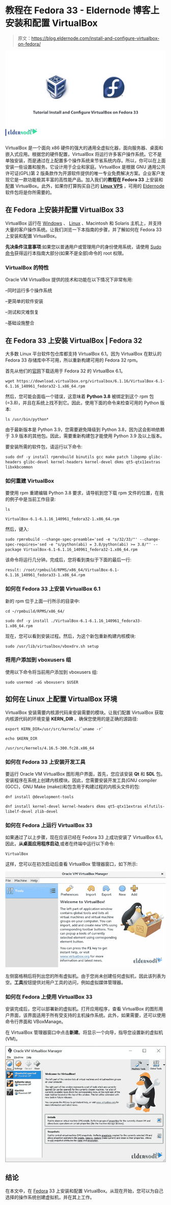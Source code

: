 # 教程在 Fedora 33 - Eldernode 博客上安装和配置 VirtualBox

> 原文：<https://blog.eldernode.com/install-and-configure-virtualbox-on-fedora/>

![Tutorial Install and Configure VirtualBox on Fedora 33](img/626dbdd9879b0711c489de9dd7f24fd0.png)

VirtualBox 是一个面向 x86 硬件的强大的通用全虚拟化器，面向服务器、桌面和嵌入式应用。根据您的硬件配置，VirtualBox 将运行许多客户操作系统。它不是单独安装，而是通过在上配置多个操作系统来节省系统内存。所以，你可以在上面安装一些设置和服务。它设计用于企业和家庭。VirtualBox 是根据 GNU 通用公共许可证(GPL)第 2 版条款作为开源软件提供的唯一专业免费解决方案。企业客户发现它是一款功能极其丰富的高性能产品。加入我们的**教程在 Fedora 33** 上安装和配置 VirtualBox。此外，如果你打算购买自己的 **[Linux VPS](https://eldernode.com/linux-vps/)** ，可用的 [Eldernode](https://eldernode.com/) 软件包将是你所需要的。

## **在 Fedora 上安装并配置 VirtualBox 33**

VirtualBox 运行在 [Windows](https://blog.eldernode.com/tag/windows/) 、 [Linux](https://blog.eldernode.com/tag/linux/) 、Macintosh 和 Solaris 主机上，并支持大量的客户操作系统。让我们浏览一下本指南的步骤，并了解如何在 Fedora 33 上安装和配置 VirtualBox。

**先决条件注意事项**:如果您以普通用户或管理用户的身份使用系统，请使用 [Sudo 命令](https://blog.eldernode.com/sudoers-configurations-setting-sudo/)获得运行本指南大部分(如果不是全部)命令的 root 权限。

### **VirtualBox 的特性**

Oracle VM VirtualBox 提供的技术和功能在以下情况下非常有用:

–同时运行多个操作系统

–更简单的软件安装

–测试和灾难恢复

–基础设施整合

## **在 Fedora 33 上安装 VirtualBox | Fedora 32**

大多数 Linux 平台软件包仓库都支持 VirtualBox 6.1。因为 VirtualBox 在默认的 Fedora 33 存储库中不可用，所以重新构建可用的 Fedora 32 rpm。

首先从他们的[官网](https://www.virtualbox.org/wiki/Downloads)下载适用于 Fedora 32 的 VirtualBox 6.1。

```
wget https://download.virtualbox.org/virtualbox/6.1.16/VirtualBox-6.1-6.1.16_140961_fedora32-1.x86_64.rpm
```

然后，您可能会面临一个错误，这意味着 **Python 3.8** 被绑定到这个 rpm 包(=3.8)，并且在系统上找不到它。因此，使用下面的命令来检查可用的 Python 版本:

```
ls /usr/bin/python*
```

由于最新版本是 Python 3.9，您需要避免降级到 Python 3.8，因为这会影响依赖于 3.9 版本的其他包。因此，需要重新构建包才能使用 Python 3.9 及以上版本。

要安装所需的软件包，请运行以下命令:

```
sudo dnf -y install rpmrebuild binutils gcc make patch libgomp glibc-headers glibc-devel kernel-headers kernel-devel dkms qt5-qtx11extras libxkbcommon
```

### **如何重建 VirtualBox**

要使用 rpm 重建编辑 Python 3.8 要求，请导航到您下载 rpm 文件的位置，在我的例子中是当前工作目录:

```
ls
```

```
VirtualBox-6.1-6.1.16_140961_fedora32-1.x86_64.rpm
```

然后，键入:

```
sudo rpmrebuild --change-spec-preamble='sed -e "s/32/33/"' --change-spec-requires='sed -e "s/python(abi) = 3.8/python(abi) >= 3.8/"' --package VirtualBox-6.1-6.1.16_140961_fedora32-1.x86_64.rpm
```

该命令将运行几分钟。完成后，您将看到类似于下面的最后一行:

```
result: /root/rpmbuild/RPMS/x86_64/VirtualBox-6.1-6.1.16_140961_fedora33-1.x86_64.rpm
```

### **如何在 Fedora 33 上安装 VirtualBox 6.1**

新的 rpm 位于上面一行所示的目录中:

```
cd ~/rpmbuild/RPMS/x86_64/
```

```
sudo dnf -y install ./VirtualBox-6.1-6.1.16_140961_fedora33-1.x86_64.rpm
```

现在，您可以看到安装过程。然后，为这个新包重新构建内核模块:

```
sudo /usr/lib/virtualbox/vboxdrv.sh setup
```

### **将用户添加到 vboxusers 组**

使用以下命令将当前用户添加到 vboxusers 组:

```
sudo usermod -aG vboxusers $USER
```

## **如何在 Linux 上配置 VirtualBox 环境**

VirtualBox 安装需要内核源代码来安装需要的模块。让我们配置 VirtualBox 获取内核源代码的环境变量 **KERN_DIR** 。确保您使用的是正确的源路径:

```
export KERN_DIR=/usr/src/kernels/`uname -r`
```

```
echo $KERN_DIR
```

```
/usr/src/kernels/4.16.5-300.fc28.x86_64
```

### 如何在 Fedora 33 上安装开发工具

要运行 Oracle VM VirtualBox 图形用户界面，首先，您应该安装 **Qt** 和 **SDL** 包。安装程序在系统上创建内核模块。因此，您需要安装开发工具(GNU compiler (GCC)，GNU Make (make))和包含用于构建过程的内核头文件的包:

```
dnf install @development-tools
```

```
dnf install kernel-devel kernel-headers dkms qt5-qtx11extras elfutils-libelf-devel zlib-devel
```

### **如何在 Fedora 上运行 VirtualBox 33**

如果通过了以上步骤，现在应该已经在 Fedora 33 上成功安装了 VirtualBox 6.1。因此，**从桌面应用程序启动**,或者在终端中运行以下命令:

```
VirtualBox
```

这样，您可以在初次启动后查看 VirtualBox 管理器窗口，如下所示:

![How to run VirtualBox 6.1 on Fedora 33](img/e8ed7129f0e1a33f18a7f858abdfe320.png)

左侧窗格稍后将列出您的所有虚拟机。由于您尚未创建任何虚拟机，因此该列表为空。**工具**按钮提供对用户工具的访问，例如虚拟媒体管理器。

### **如何在 Fedora 上使用 VirtualBox 33**

安装完成后，您可以部署新的虚拟机。打开应用程序，查看 VirtualBox 的图形用户界面，该界面适用于所有受支持的主机操作系统。此外，如果需要，还可以使用命令行界面和 VBoxManage。

在 VirtualBox 管理器窗口中点击**新建**。将显示一个向导，指导您设置新的虚拟机(VM)。

![How to use VirtualBox on Fedora 33](img/0ef08c7efe646ceb264332eed9ebaf5b.png)

## 结论

在本文中，在 [Fedora](https://blog.eldernode.com/tag/fedora/) 33 上安装和配置 VirtualBox。从现在开始，您可以为自己选择的操作系统创建虚拟机，并在其上工作。